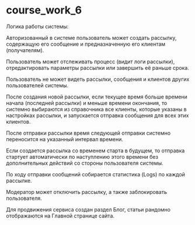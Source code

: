 # course_work_6
Логика работы системы:

Авторизованный в системе пользователь может создать рассылку, содержащую его сообщение и предназначенную его клиентам (получателям).

Пользователь может отслеживать процесс (видит логи рассылки), отредактировать параметры рассылки или завершить её раньше срока.

Пользователь не может видеть рассылки, сообщения и клиентов других пользователей системы.

После создания новой рассылки, если текущее время больше времени начала (последней рассылки) и меньше времени окончания, то системно выбираются из справочника все клиенты, которые указаны в настройках рассылки, и запускается отправка сообщения для всех этих клиентов.

После отправки рассылки время следующей отправки системно переносится на указанный интервал времени.

Если создается рассылка со временем старта в будущем, то отправка стартует автоматически по наступлению этого времени без дополнительных действий со стороны пользователя системы.

По ходу отправки сообщений собирается статистика (Logs) по каждой рассылке.

Модератор может отключить рассылку, а также заблокировать пользователя.

Для продвижения сервиса создан раздел Блог, статьи рандомно отображаются на Главной странице сайта.
